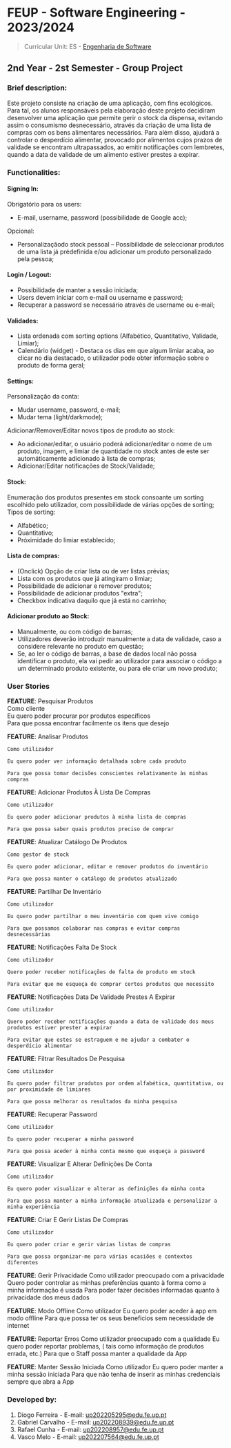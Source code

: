 # FEUP - Software Engineering - 2023/2024
> Curricular Unit: ES - [Engenharia de Software](https://sigarra.up.pt/feup/pt/ucurr_geral.ficha_uc_view?pv_ocorrencia_id=520322)

## 2nd Year - 2st Semester - Group Project

### Brief description:

Este projeto consiste na criação de uma aplicação, com fins ecológicos. Para tal, os alunos responsáveis pela elaboração deste projeto decidiram desenvolver uma aplicação que permite gerir o stock da dispensa, evitando assim o consumismo desnecessário, através da criação de uma lista de compras com os bens alimentares necessários. Para além disso, ajudará a controlar o desperdício alimentar, provocado por alimentos cujos prazos de validade se encontram ultrapassados, ao emitir notificações com lembretes, quando a data de validade de um alimento estiver prestes a expirar.

### Functionalities:

#### Signing In:
Obrigatório para os users:
* E-mail, username, password     (possibilidade de Google acc);

Opcional:
* Personalizaçãodo stock pessoal – Possibilidade de seleccionar produtos de uma lista já prédefinida e/ou adicionar um produto personalizado pela pessoa;

#### Login / Logout:
* Possibilidade de manter a sessão iniciada;
* Users devem iniciar com e-mail ou username e password;
* Recuperar a password se necessário através de username ou e-mail;

#### Validades:
* Lista ordenada com sorting options (Alfabético, Quantitativo, Validade, Limiar);
* Calendário (widget) - Destaca os dias em que algum limiar acaba, ao clicar no dia destacado, o utilizador pode obter informação sobre o produto de forma geral;

#### Settings:
Personalização da conta:
* Mudar username, password, e-mail;
* Mudar tema (light/darkmode);

Adicionar/Remover/Editar novos tipos de produto ao stock:
* Ao adicionar/editar, o     usuário poderá adicionar/editar o nome de um produto, imagem, e limiar de     quantidade no stock antes de este ser automáticamente adicionado à lista de compras;
* Adicionar/Editar notificações de Stock/Validade;

#### Stock:
Enumeração dos produtos presentes em stock consoante um sorting escolhido pelo utilizador, com possibilidade de várias opções de sorting;
Tipos de sorting:
* Alfabético;
* Quantitativo;
* Próximidade do limiar establecido;

#### Lista de compras:
* (Onclick) Opção de criar lista ou de ver listas prévias;
* Lista com os produtos que já atingiram o limiar;
* Possibilidade de adicionar e remover produtos;
* Possibilidade de adicionar produtos "extra";
* Checkbox indicativa daquilo que já está no carrinho;

#### Adicionar produto ao Stock:
* Manualmente, ou com código de barras;
* Utilizadores deverão introduzir manualmente a data de validade, caso a considere relevante no produto em questão;
* Se, ao ler o código de barras, a base de dados local não possa identificar o produto, ela vai pedir ao utilizador para associar o código a um determinado produto existente, ou para ele criar um novo produto;

### User Stories

**FEATURE**: Pesquisar Produtos <br />
    Como cliente <br />
    Eu quero poder procurar por produtos específicos <br />
    Para que possa encontrar facilmente os itens que desejo <br />

**FEATURE**: Analisar Produtos

    Como utilizador

    Eu quero poder ver informação detalhada sobre cada produto
    
    Para que possa tomar decisões conscientes relativamente às minhas compras

**FEATURE**: Adicionar Produtos À Lista De Compras
    
    Como utilizador
    
    Eu quero poder adicionar produtos à minha lista de compras
    
    Para que possa saber quais produtos preciso de comprar

**FEATURE**: Atualizar Catálogo De Produtos
    
    Como gestor de stock
    
    Eu quero poder adicionar, editar e remover produtos do inventário
    
    Para que possa manter o catálogo de produtos atualizado

**FEATURE**: Partilhar De Inventário
    
    Como utilizador
    
    Eu quero poder partilhar o meu inventário com quem vive comigo
    
    Para que possamos colaborar nas compras e evitar compras desnecessárias

**FEATURE**: Notificações Falta De Stock
    
    Como utilizador
    
    Quero poder receber notificações de falta de produto em stock
    
    Para evitar que me esqueça de comprar certos produtos que necessito

**FEATURE**: Notificações Data De Validade Prestes A Expirar
    
    Como utilizador
    
    Quero poder receber notificações quando a data de validade dos meus produtos estiver prester a expirar
    
    Para evitar que estes se estraguem e me ajudar a combater o desperdício alimentar

**FEATURE**: Filtrar Resultados De Pesquisa
    
    Como utilizador
    
    Eu quero poder filtrar produtos por ordem alfabética, quantitativa, ou por proximidade de limiares
    
    Para que possa melhorar os resultados da minha pesquisa 

**FEATURE**: Recuperar Password
    
    Como utilizador
    
    Eu quero poder recuperar a minha password
    
    Para que possa aceder à minha conta mesmo que esqueça a password

**FEATURE**: Visualizar E Alterar Definições De Conta
    
    Como utilizador
    
    Eu quero poder visualizar e alterar as definições da minha conta
    
    Para que possa manter a minha informação atualizada e personalizar a minha experiência

**FEATURE**: Criar E Gerir Listas De Compras
    
    Como utilizador
    
    Eu quero poder criar e gerir várias listas de compras
    
    Para que possa organizar-me para várias ocasiões e contextos diferentes 

**FEATURE**: Gerir Privacidade
    Como utilizador preocupado com a privacidade
    Quero poder controlar as minhas preferências quanto à forma como a minha informação é usada
    Para poder fazer decisões informadas quanto à privacidade dos meus dados

**FEATURE**: Modo Offline
    Como utilizador
    Eu quero poder aceder à app em modo offline
    Para que possa ter os seus beneficios sem necessidade de internet

**FEATURE**: Reportar Erros
    Como utilizador preocupado com a qualidade
    Eu quero poder reportar problemas, ( tais como informação de produtos errada, etc.)
    Para que o Staff possa manter a qualidade da App

**FEATURE**: Manter Sessão Iniciada
    Como utilizador
    Eu quero poder manter a minha sessão iniciada
    Para que não tenha de inserir as minhas credenciais sempre que abra a App

### Developed by:

1. Diogo Ferreira - E-mail: up202205295@edu.fe.up.pt
2. Gabriel Carvalho - E-mail: up202208939@edu.fe.up.pt
3. Rafael Cunha - E-mail: up202208957@edu.fe.up.pt
4. Vasco Melo - E-mail: up202207564@edu.fe.up.pt